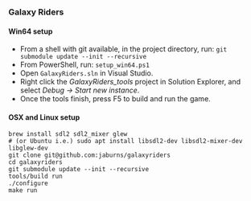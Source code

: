 ### Galaxy Riders

#### Win64 setup

- From a shell with git available, in the project directory, run: ``git submodule update --init --recursive``
- From PowerShell, run: ``setup_win64.ps1``
- Open ``GalaxyRiders.sln`` in Visual Studio.
- Right click the *GalaxyRiders_tools* project in Solution Explorer, and select *Debug -> Start new instance*.
- Once the tools finish, press F5 to build and run the game.

#### OSX and Linux setup

```
brew install sdl2 sdl2_mixer glew
# (or Ubuntu i.e.) sudo apt install libsdl2-dev libsdl2-mixer-dev libglew-dev
git clone git@github.com:jaburns/galaxyriders
cd galaxyriders
git submodule update --init --recursive
tools/build run
./configure
make run
```
